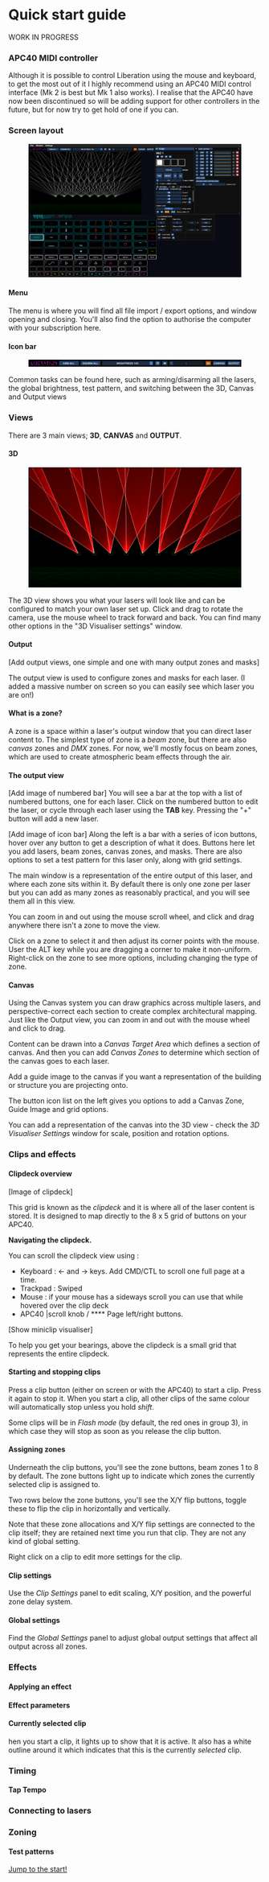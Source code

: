 # Quick start guide

WORK IN PROGRESS

### APC40 MIDI controller

Although it is possible to control Liberation using the mouse and keyboard, to get the most out of it I highly recommend using an APC40 MIDI control interface (Mk 2 is best but Mk 1 also works). I realise that the APC40 have now been discontinued so will be adding support for other controllers in the future, but for now try to get hold of one if you can.

### Screen layout



<figure><img src=".gitbook/assets/screen-layout.png" alt=""><figcaption></figcaption></figure>

#### Menu

The menu is where you will find all file import / export options, and window opening and closing. You'll also find the option to authorise the computer with your subscription here.

#### Icon bar

<figure><img src=".gitbook/assets/icon-bar.png" alt=""><figcaption></figcaption></figure>

&#x20;Common tasks can be found here, such as arming/disarming all the lasers, the global brightness, test pattern, and switching between the 3D, Canvas and Output views

### Views

There are 3 main views; **3D**, **CANVAS** and **OUTPUT**.

#### 3D

<figure><img src=".gitbook/assets/3d-visualiser.png" alt=""><figcaption></figcaption></figure>

The 3D view shows you what your lasers will look like and can be configured to match your own laser set up. Click and drag to rotate the camera, use the mouse wheel to track forward and back. You can find many other options in the "3D Visualiser settings" window.

#### Output

\[Add output views, one simple and one with many output zones and masks]

The output view is used to configure zones and masks for each laser. (I added a massive number on screen so you can easily see which laser you are on!)

#### What is a zone?

A zone is a space within a laser's output window that you can direct laser content to. The simplest type of zone is a _beam_ zone, but there are also _canvas_ zones and _DMX_ zones. For now, we'll mostly focus on beam zones, which are used to create atmospheric beam effects through the air.

#### The output view

\[Add image of numbered bar] You will see a bar at the top with a list of numbered buttons, one for each laser. Click on the numbered button to edit the laser, or cycle through each laser using the **TAB** key. Pressing the "+" button will add a new laser.

\[Add image of icon bar] Along the left is a bar with a series of icon buttons, hover over any button to get a description of what it does. Buttons here let you add lasers, beam zones, canvas zones, and masks. There are also options to set a test pattern for this laser only, along with grid settings.

The main window is a representation of the entire output of this laser, and where each zone sits within it. By default there is only one zone per laser but you can add as many zones as reasonably practical, and you will see them all in this view.

You can zoom in and out using the mouse scroll wheel, and click and drag anywhere there isn't a zone to move the view.

Click on a zone to select it and then adjust its corner points with the mouse. User the ALT key while you are dragging a corner to make it non-uniform. Right-click on the zone to see more options, including changing the type of zone.

#### Canvas

Using the Canvas system you can draw graphics across multiple lasers, and perspective-correct each section to create complex architectural mapping. Just like the Output view, you can zoom in and out with the mouse wheel and click to drag.

Content can be drawn into a _Canvas Target Area_ which defines a section of canvas. And then you can add _Canvas Zones_ to determine which section of the canvas goes to each laser.

Add a guide image to the canvas if you want a representation of the building or structure you are projecting onto.

The button icon list on the left gives you options to add a Canvas Zone, Guide Image and grid options.

You can add a representation of the canvas into the 3D view - check the _3D Visualiser Settings_ window for scale, position and rotation options.

### Clips and effects

#### Clipdeck overview

\[Image of clipdeck]

This grid is known as the _clipdeck_ and it is where all of the laser content is stored. It is designed to map directly to the 8 x 5 grid of buttons on your APC40.

**Navigating the clipdeck.**

You can scroll the clipdeck view using :

* Keyboard : ← and → keys. Add CMD/CTL to scroll one full page at a time.
* Trackpad : Swiped
* Mouse : if your mouse has a sideways scroll you can use that while hovered over the clip deck
* APC40 |scroll knob / \*\*\*\* Page left/right buttons.

\[Show miniclip visualiser]

To help you get your bearings, above the clipdeck is a small grid that represents the entire clipdeck.

#### Starting and stopping clips

Press a clip button (either on screen or with the APC40) to start a clip. Press it again to stop it. When you start a clip, all other clips of the same colour will automatically stop unless you hold _shift_.

Some clips will be in _Flash mode_ (by default, the red ones in group 3), in which case they will stop as soon as you release the clip button.

#### Assigning zones

Underneath the clip buttons, you'll see the zone buttons, beam zones 1 to 8 by default. The zone buttons light up to indicate which zones the currently selected clip is assigned to.

Two rows below the zone buttons, you'll see the X/Y flip buttons, toggle these to flip the clip in horizontally and vertically.

Note that these zone allocations and X/Y flip settings are connected to the clip itself; they are retained next time you run that clip. They are not any kind of global setting.

Right click on a clip to edit more settings for the clip.

#### Clip settings

Use the _Clip Settings_ panel to edit scaling, X/Y position, and the powerful zone delay system.

#### Global settings

Find the _Global Settings_ panel to adjust global output settings that affect all output across all zones.

### Effects

#### Applying an effect

#### Effect parameters

#### Currently selected clip

hen you start a clip, it lights up to show that it is active. It also has a white outline around it which indicates that this is the currently _selected_ clip.

### Timing

#### Tap Tempo

### Connecting to lasers

### Zoning

#### Test patterns

[Jump to the start!](https://github.com/sebleedelisle/LiberationLaser/wiki/Quick-Start#hello-world)
